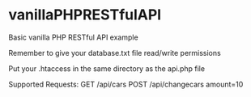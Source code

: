 # vanillaPHPRESTfulAPI
Basic vanilla PHP RESTful API example

Remember to give your database.txt file read/write permissions

Put your .htaccess in the same directory as the api.php file

Supported Requests:
 GET  /api/cars
 POST /api/changecars amount=10
